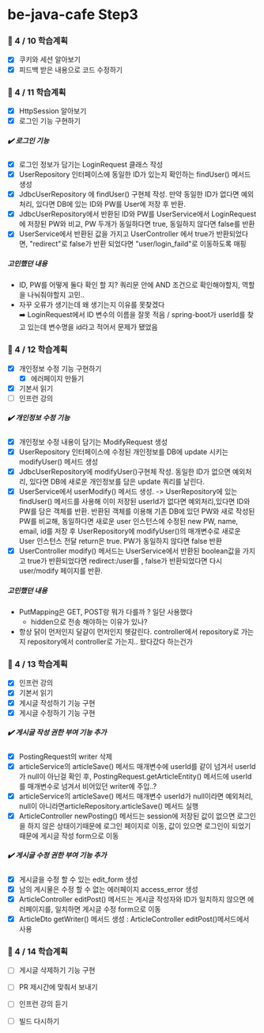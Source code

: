 # be-java-cafe  Step3

### 📌 4 / 10 학습계획

- [x] 쿠키와 세션 알아보기
- [x] 피드백 받은 내용으로 코드 수정하기

### 📌 4 / 11 학습계획

- [x] HttpSession 알아보기
- [x] 로그인 기능 구현하기

##### ✔️ 로그인 기능

- [x] 로그인 정보가 담기는 LoginRequest 클래스 작성
- [x] UserRepository 인터페이스에 동일한 ID가 있는지 확인하는 findUser() 메서드 생성
- [x] JdbcUserRepository 에 findUser() 구현체 작성. 만약 동일한 ID가 없다면 예외처리, 있다면 DB에 있는 ID와 PW를 User에 저장 후 반환.
- [x] JdbcUserRepository에서 반환된 ID와 PW를 UserService에서 LoginRequest에 저장된 PW와 비교, PW 두개가 동일하다면 true, 동일하지 않다면 false를 반환
- [x] UserService에서 반환된 값을 가지고 UserController 에서 true가 반환되었다면, "redirect"로 false가 반환 되었다면 "user/login_faild"로 이동하도록 매핑

##### 고민했던 내용

- ID, PW를 어떻게 둘다 확인 할 지? 쿼리문 안에 AND 조건으로 확인해야할지, 역할을 나눠줘야할지 고민..
- 자꾸 오류가 생기는데 왜 생기는지 이유를 못찾겠다<br>
  ➡️ LoginRequest에서 ID 변수의 이름을 잘못 적음 / spring-boot가 userId를 찾고 있는데 변수명을 id라고 적어서 문제가 됐었음

### 📌 4 / 12 학습계획

- [x] 개인정보 수정 기능 구현하기
    - [x] 에러페이지 만들기
- [x] 기본서 읽기
- [ ] 인프런 강의

##### ✔️ 개인정보 수정 기능

- [x] 개인정보 수정 내용이 담기는 ModifyRequest 생성
- [x] UserRepository 인터페이스에 수정된 개인정보를 DB에 update 시키는 modifyUser() 메서드 생성
- [x] JdbcUserRepository에 modifyUser()구현체 작성. 동일한 ID가 없으면 예외처리, 있다면 DB에 새로운 개인정보를 담은 update 쿼리를 날린다.
- [x] UserService에서 userModify() 메서드 생성. -> UserRepository에 있는 findUser() 메서드를 사용해 이미 저장된 userId가 없다면 예외처리,있다면 ID와 PW를
  담은 객체를 반환.
  반환된 객체를 이용해 기존 DB에 있던 PW와 새로 작성된 PW를 비교해, 동일하다면 새로운 user 인스턴스에 수정된 new PW, name, email, id를 저장 후
  UserRepository에 modifyUser()의 매개변수로 새로운 User 인스턴스 전달 return은 true. PW가 동일하지 않다면 false 반환
- [x] UserController modify() 메서드는 UserService에서 반환된 boolean값을 가지고 true가 반환되었다면 redirect:/user를 , false가 반환되었다면 다시
  user/modify 페이지를 반환.

##### 고민했던 내용

- PutMapping은 GET, POST랑 뭐가 다를까 ? 일단 사용했다
    - hidden으로 전송 해야하는 이유가 있나?
- 항상 닭이 먼저인지 달걀이 먼저인지 헷갈린다. controller에서 repository로 가는지 repository에서 controller로 가는지.. 왔다갔다 하는건가

### 📌 4 / 13 학습계획

- [x] 인프런 강의
- [x] 기본서 읽기
- [x] 게시글 작성하기 기능 구현
- [x] 게시글 수정하기 기능 구현

##### ✔️ 게시글 작성 권한 부여 기능 추가

- [x] PostingRequest의 writer 삭제
- [x] articleService의 articleSave() 메서드 매개변수에 userId를 같이 넘겨서 userId가 null이 아닌걸 확인 후,
  PostingRequest.getArticleEntity() 메서드에 userId를 매개변수로 넘겨서 비어있던 writer에 주입..?
- [x] articleService의 articleSave() 메서드 매개변수 userId가 null이라면 예외처리,
  null이 아니라면articleRepository.articleSave() 메서드 실행
- [x] ArticleController newPosting() 메서드는 session에 저장된 값이 없으면 로그인을 하지 않은 상태이기때문에 로그인 페이지로 이동,
  값이 있으면 로그인이 되었기때문에 게시글 작성 form으로 이동

##### ✔️ 게시글 수정 권한 부여 기능 추가

- [x] 게시글을 수정 할 수 있는 edit_form 생성
- [x] 남의 게시물은 수정 할 수 없는 에러페이지 access_error 생성
- [x] ArticleController editPost() 메서드는 게시글 작성자와 ID가 일치하지 않으면 에러페이지를, 일치하면 게시글 수정 form으로 이동
- [x] ArticleDto getWriter() 메서드 생성 : ArticleController editPost()메서드에서 사용

### 📌 4 / 14 학습계획

- [ ] 게시글 삭제하기 기능 구현
- [ ] PR 제시간에 맞춰서 보내기
- [ ] 인프런 강의 듣기
- [ ] 빌드 다시하기



